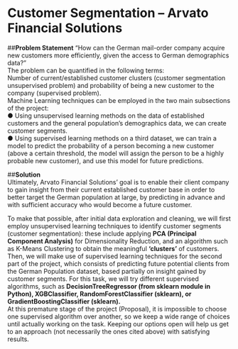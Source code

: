 # Customer Segmentation – Arvato Financial Solutions

##**Problem Statement**
“How can the German mail-order company acquire new customers more efficiently, given the access to German demographics data?”<br/>
The problem can be quantified in the following terms:<br/>
Number of current/established customer clusters (customer segmentation unsupervised problem) and probability of being a new customer to the company (supervised problem).<br/>
Machine Learning techniques can be employed in the two main subsections of the project:<br/>
● Using unsupervised learning methods on the data of established customers and the general population’s demographics data, we can create customer segments.<br/>
● Using supervised learning methods on a third dataset, we can train a model to predict the probability of a person becoming a new customer (above a certain threshold, the model will assign the person to be a highly probable new customer), and use this model for future predictions.<br/>

##**Solution**<br />
Ultimately, Arvato Financial Solutions’ goal is to enable their client company to gain insight from their current established customer base in order to better target the German population at large, by predicting in advance and with sufficient accuracy who would become a future customer.<br />

To make that possible, after initial data exploration and cleaning, we will first employ unsupervised learning techniques to identify customer segments (customer segmentation): these include applying **PCA (Principal Component Analysis)** for Dimensionality Reduction, and an algorithm such as K-Means Clustering to obtain the meaningful **‘clusters’** of customers.<br />
Then, we will make use of supervised learning techniques for the second part of the project, which consists of predicting future potential clients from the German Population dataset, based partially on insight gained by customer segments. For this task, we will try different supervised
algorithms, such as **DecisionTreeRegressor (from sklearn module in Python), XGBClassifier, RandomForestClassifier (sklearn), or GradientBoostingClassifier (sklearn).**<br />
At this premature stage of the project (Proposal), it is impossible to choose one supervised algorithm over another, so we keep a wide range of choices until actually working on the task. Keeping our options open will help us get to an approach (not necessarily the ones cited above) with satisfying results.<br />
